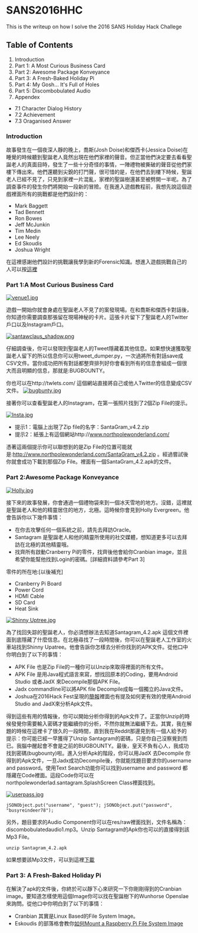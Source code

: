# SANS2016HHC

This is the writeup on how I solve the 2016 SANS Holiday Hack Challege

## Table of Contents
1. Introduction
2. Part 1: A Most Curious Business Card
3. Part 2: Awesome Package Konveyance
4. Part 3: A Fresh-Baked Holiday Pi
5. Part 4: My Gosh... It's Full of Holes
6. Part 5: Discombobulated Audio
7. Appendex
 - 7.1 Character Dialog History
 - 7.2 Achievement
 - 7.3 Oraganised Answer

### Introduction
故事發生在一個夜深人靜的晚上，喬斯(Josh Doise)和傑西卡(Jessica Doise)在睡覺的時候聽到聖誕老人竟然出現在他們家裡的聲音。但正當他們決定要去看看聖誕老人的真面目時，發生了一些十分奇怪的事情，一陣禮物被撕破的聲音從他們家樓下傳出來。他們還聽到尖銳的打鬥聲，很可惜的是，在他們去到樓下時候，聖誕老人已經不見了，只見到家裡一片混亂，家裡的聖誕樹還甚至被劈開一半呢。為了調查事件的發生你們將開始一段新的冒險。在我進入遊戲教程前，我想先說這個遊戲裡面所有的挑戰都是他們設計的：
- Mark Baggett
- Tad Bennett
- Ron Bowes
- Jeff McJunkin
- Tim Medin
- Lee Neely
- Ed Skoudis
- Joshua Wright

在這裡感謝他們設計的挑戰讓我學到新的Forensic知識。想進入遊戲挑戰自己的人可以按[這裡](https://quest2016.holidayhackchallenge.com/)

### Part 1:A Most Curious Business Card

[![venue1.jpg](https://s29.postimg.org/88tfwhkjr/venue1.jpg)](https://postimg.org/image/6h0h1l16r/)

遊戲一開始你就會身處在聖誕老人不見了的案發現場。在和喬斯和傑西卡對話後，你知道你需要調查那張留在現場神秘的卡片。這張卡片留下了聖誕老人的Twitter戶口以及Instagram戶口。

[![santawclaus_shadow.png](https://s29.postimg.org/69cik10ef/santawclaus_shadow.png)](https://postimg.org/image/44s5ixyrn/)

仔細調查後，你可以發現到聖誕老人的Tweet隱藏着其他信息。如果想快速獲取聖誕老人留下的所以信息你可以用tweet_dumper.py，一次過將所有對話save成CSV文件。當你成功把所有對話都整齊排列好你會看到所有的信息會組成一個很大而且明顯的信息，那就是:BUGBOUNTY。

你也可以在http://twlets.com/ 這個網站直接將自己或他人Twitter的信息變成CSV文件。
[![bugbunty.jpg](https://s23.postimg.org/xsrti039n/bugbunty.jpg)](https://postimg.org/image/ik1w489l3/)

接著你可以查看聖誕老人的Instagram，在第一張照片找到了2個Zip File的提示。

[![Insta.jpg](https://s23.postimg.org/aq25xsut7/Insta.jpg)](https://postimg.org/image/lpnd9el87/)

- 提示1：電腦上出現了Zip file的名字：SantaGram_v4.2.zip
- 提示2：紙張上有這個網站http://www.northpolewonderland.com/

憑著這兩個提示你可以聯想到的是Zip File的位置可能就是:http://www.northpolewonderland.com/SantaGram_v4.2.zip 。經過嘗試後你就會成功下載到那個Zip File。裡面有一個SantaGram_4.2.apk的文件。

### Part 2:Awesome Package Konveyance
[![Holly.jpg](https://s24.postimg.org/t3kwc4rad/Holly.jpg)](https://postimg.org/image/fzfbzfz8h/)

接下來的故事發展，你會通過一個禮物袋來到一個冰天雪地的地方。沒錯，這裡就是聖誕老人和他的精靈居住的地方，北極。這時候你會見到Holly Evergreen。他會告訴你以下幾件事情：
- 在你去攻擊任何一個系統之前，請先去拜訪Oracle。
- Santagram 是聖誕老人和他的精靈所使用的社交媒體，想知道更多可以去拜訪在北極的其他精靈哦。
- 找齊所有啟動Cranberry Pi的零件，找齊後他會給你Cranbian image，並且希望你能幫他找到Login的密碼。[詳細資料請參考Part 3]

零件的所在地:[以後補充]
- Cranberry Pi Board
- Power Cord
- HDMI Cable
- SD Card
- Heat Sink

[![Shinny Uptree.jpg](https://s23.postimg.org/7zo277wor/Shinny_Uptree.jpg)](https://postimg.org/image/7mwo11eev/)

為了找回失踪的聖誕老人，你必須想辦法去知道Santagram_4.2.apk 這個文件裡面到底隱藏了什麼信息。在北極尋找了一段時間後，你可以在聖誕老人工作室的火車站找到Shinny Upatree。他會告訴你怎樣去分析你找到的APK文件。從他口中你明白到了以下的事情：
- APK File 也是Zip File的一種你可以Unzip來取得裡面的所有文件。
- APK File 是用Java程式語言來寫，想找回原本的Coding，要用Android Studio 或者JadX 來Decompile那個APK File。
- Jadx commandline可以將APK file Decompile成每一個獨立的Java文件。
- Joshua在2016Hack Fest呈現的[簡報](https://goo.gl/m076lb)裡面也有提及如何更有效的使用Android Studio and JadX來分析Apk文件。

得到這些有用的情報後，你可以開始分析你得到的Apk文件了。正當你Unzip的時候發覺你需要輸入密碼才能繼續你的分析，不然你就無法繼續下去。其實，我在解題的時候在這裡卡了很久的一段時間，直到我在Reddit那邊見到有一個人給予的提示：你可能已經一早獲得了Unzip Santagram的密碼，只是你自己沒察覺到而已。我腦中醒起會不會是之前的BUGBOUNTY。最後，皇天不負有心人，我成功找到密碼(bugbounty)啦。進入分析Apk的階段，你可以用JadX 去Decompile 你得到的Apk文件，一旦Jadx成功Decompile後，你就能找題目要求你的username and password。使用Text Search功能你可以找到username and password 都隱藏在Code裡面。這段Code你可以在northpolewonderlad.santagram.SplashScreen Class裡面找到。

[![userpass.jpg](https://s28.postimg.org/4gi5nv3gt/userpass.jpg)](https://postimg.org/image/dbizyds95/)

`jSONObject.put("username", "guest");
 jSONObject.put("password", "busyreindeer78");
`

另外，題目要求的Audio Component你可以在res/raw裡面找到，文件名稱為：discombobulatedaudio1.mp3。Unzip Santagram的Apk你也可以的直接得到該Mp3 File。

`unzip Santagram_4.2.apk`

如果想要該Mp3文件，可以到這裡[下載](https://drive.google.com/open?id=0B18u7ECQO-gTLTUteDQ4ZDZsdkk)

### Part 3: A Fresh-Baked Holiday Pi
在解決了apk的文件後，你終於可以靜下心來研究一下你剛剛得到的Cranbian image。要知道怎樣使用這個Image你可以找在聖誕樹下的Wunhorse Openslae來詢問。從他口中你明白到了以下的事情：
- Cranbian 其實是Linux Based的File System Image。
- Eskoudis 的部落格會教你[如何Mount a Raspberry Pi File System Image](https://pen-testing.sans.org/blog/2016/12/07/mount-a-raspberry-pi-file-system-image)
